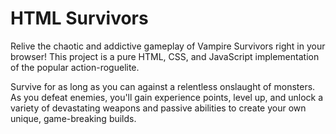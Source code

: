 # HTML Survivors

Relive the chaotic and addictive gameplay of Vampire Survivors right in your browser! This project is a pure HTML, CSS, and JavaScript implementation of the popular action-roguelite.

Survive for as long as you can against a relentless onslaught of monsters. As you defeat enemies, you'll gain experience points, level up, and unlock a variety of devastating weapons and passive abilities to create your own unique, game-breaking builds.
